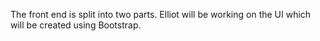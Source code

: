 The front end is split into two parts. Elliot will be working on the UI which will be created using Bootstrap.
